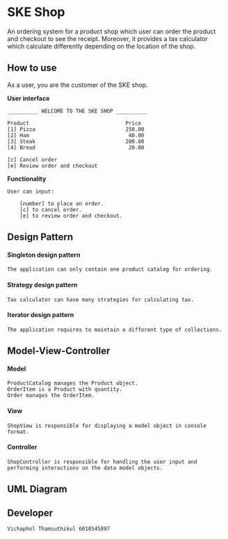 # SKE Shop

An ordering system for a product shop which user can order the product and checkout to see the receipt.
Moreover, it provides a tax calculator which calculate differently depending on the location of the shop.

## How to use
As a user, you are the customer of the SKE shop.

**User interface**

    __________ WELCOME TO THE SKE SHOP __________

    Product                               Price
    [1] Pizza                             250.00
    [2] Ham                                40.00
    [3] Steak                             200.00
    [4] Bread                              20.00

    [c] Cancel order
    [e] Review order and checkout


**Functionality**


    User can input:
    
        [number] to place an order.
        [c] to cancel order.
        [e] to review order and checkout.

## Design Pattern

#### Singleton design pattern
    The application can only contain one product catalog for ordering.
   
#### Strategy design pattern
    Tax calculator can have many strategies for calculating tax.

#### Iterator design pattern
    The application requires to maintain a different type of collections.


## Model-View-Controller

#### Model

    ProductCatalog manages the Product object.
    OrderItem is a Product with quantity.
    Order manages the OrderItem.

#### View
    
    ShopView is responsible for displaying a model object in console format.

#### Controller

    ShopController is responsible for handling the user input and performing interactions on the data model objects.
    
## UML Diagram


## Developer

    Vichaphol Thamsuthikul 6010545897





